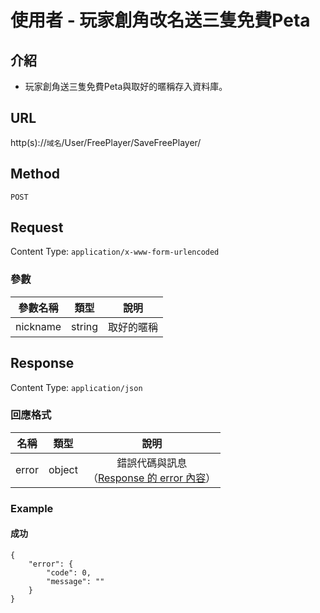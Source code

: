 # 使用者 - 玩家創角改名送三隻免費Peta

## 介紹

- 玩家創角送三隻免費Peta與取好的暱稱存入資料庫。

## URL

http(s)://`域名`/User/FreePlayer/SaveFreePlayer/

## Method

`POST`

## Request

Content Type: `application/x-www-form-urlencoded`

### 參數

| 參數名稱 | 類型 | 說明 |
|:-:|:-:|:-:|
| nickname | string | 取好的暱稱 |

## Response

Content Type: `application/json`

### 回應格式

| 名稱 | 類型 | 說明 |
|:-:|:-:|:-:|
| error | object | 錯誤代碼與訊息<br>（[Response 的 error 內容](../response.md#error)） |

### Example

#### 成功

	{
    	"error": {
        	"code": 0,
        	"message": ""
    	}
	}